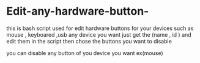 # Edit-any-hardware-button-
this is bash script used for edit hardware buttons for your devices such as mouse , keyboared ,usb any device you want just get the (name , id )
and edit them in the script then chose the buttons you want to disable 

you can disable any button of you device you want ex(mouse)

